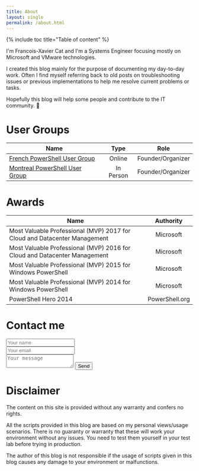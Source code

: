 ```yaml
---
title: About
layout: single
permalink: /about.html
---
```

{% include toc title="Table of content" %}

I'm Francois-Xavier Cat and I'm a Systems Engineer focusing mostly on Microsoft and VMware technologies.

I created this blog mainly for the purpose of documenting my day-to-day work. Often I find myself referring back to old posts on troubleshooting issues or previous implementations to help me resolve current problems or tasks.

Hopefully this blog will help some people and contribute to the IT community. :slightly_smiling_face:

# User Groups

|Name|Type|Role|
|---|:-------------:|:-------------:|
| [French PowerShell User Group](https://frpsug.github.io/)|Online|Founder/Organizer|
| [Montreal PowerShell User Group](https://www.meetup.com/MontrealPowerShellUserGroup)|In Person|Founder/Organizer|

# Awards

|Name|Authority|
|---|:-------------:|
|Most Valuable Professional (MVP) 2017 for Cloud and Datacenter Management|Microsoft|
|Most Valuable Professional (MVP) 2016 for Cloud and Datacenter Management|Microsoft|
|Most Valuable Professional (MVP) 2015 for Windows PowerShell|Microsoft|
|Most Valuable Professional (MVP) 2014 for Windows PowerShell|Microsoft|
|PowerShell Hero 2014|PowerShell.org|

# Contact me

<form method="POST" action="https://formspree.io/info@lazywinadmin.com" style="width: 50%">
  <input type="text" name="Name" placeholder="Your name">
  <input type="email" name="email" placeholder="Your email">
  <textarea name="message" placeholder="Your message"></textarea>
  <button type="submit">Send</button>
</form>

# Disclaimer

The content on this site is provided without any warranty and confers no rights.

All the scripts provided in this blog are based on my personal views/usage scenarios. There is no guaranty or warranty that these will work your environment without any issues. You need to test them yourself in your test lab before trying in production.

The author of this blog is not responsible if the usage of scripts given in this blog causes any damage to your environment or malfunctions.